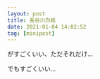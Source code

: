 ```yaml
---
layout: post
title: 長谷川白紙
date: 2021-01-04 14:02:52
tag: [minipost]
---
```


がすごくいい、ただそれだけ...

でもすごくいい...
